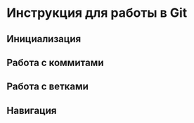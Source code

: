 # Инструкция для работы в Git

## Инициализация

## Работа с коммитами

## Работа с ветками

## Навигация